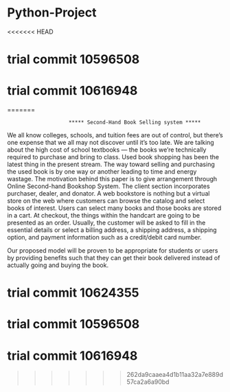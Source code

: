 # Python-Project
<<<<<<< HEAD
# trial commit 10596508
# trial commit 10616948
=======

						***** Second-Hand Book Selling system *****

We all know colleges, schools, and tuition fees are out of control, but there’s one expense that we all may not discover 
until it’s too late. We are talking about the high cost of school textbooks — the books we’re technically required to purchase and 
bring to class.
Used book shopping has been the latest thing in the present stream. The way toward selling and purchasing the used book is by 
one way or another leading to time and energy wastage. The motivation behind this paper is to give arrangement through Online
Second-hand Bookshop System. The client section incorporates purchaser, dealer, and donator. A web bookstore is nothing but a 
virtual store on the web where customers can browse the catalog and select books of interest. Users can select many books and
those books are stored in a cart. At checkout, the things within the handcart are going to be presented as an order. 
Usually, the customer will be asked to fill in the essential details or select a billing address, a shipping address, a shipping option, 
and payment information such as a credit/debit card number.

Our proposed model will be proven to be appropriate for students or users by providing benefits such that they can get their 
book delivered instead of actually going and buying the book.


# trial commit 10624355

# trial commit 10596508
# trial commit 10616948


>>>>>>> 262da9caaea4d1b11aa32a7e889d57ca2a6a90bd
